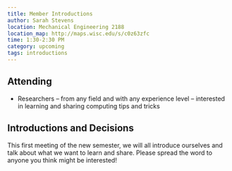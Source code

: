 ```yaml
---
title: Member Introductions
author: Sarah Stevens
location: Mechanical Engineering 2188
location_map: http://maps.wisc.edu/s/c0z63zfc
time: 1:30-2:30 PM
category: upcoming
tags: introductions
---
```


## Attending

- Researchers – from any field and with any experience level – interested in learning and sharing computing tips and tricks

## Introductions and Decisions

This first meeting of the new semester, we will all introduce ourselves and talk about what we want to learn and share.
Please spread the word to anyone you think might be interested!
